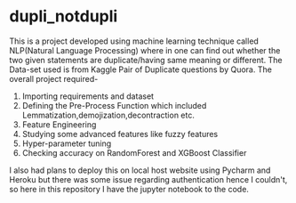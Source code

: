 # dupli_notdupli
This is a project developed using machine learning technique called NLP(Natural Language Processing) where in one can find out whether the two given statements are duplicate/having same meaning or different. The Data-set used is from Kaggle Pair of Duplicate questions by Quora.
The overall project required-
1. Importing requirements and dataset
2. Defining the Pre-Process Function which included Lemmatization,demojization,decontraction etc.
3. Feature Engineering
4. Studying some advanced features like fuzzy features
5. Hyper-parameter tuning
6. Checking accuracy on RandomForest and XGBoost Classifier

I also had plans to  deploy this on local host website using Pycharm and Heroku but there was some issue regarding authentication hence I couldn't, so here in this repository I have the jupyter notebook to the code. 
